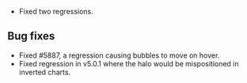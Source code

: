 - Fixed two regressions.
## Bug fixes 
- Fixed #5887, a regression causing bubbles to move on hover.
- Fixed regression in v5.0.1 where the halo would be mispositioned in inverted charts.